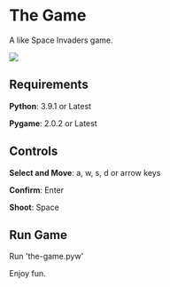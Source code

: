 # The Game

A like Space Invaders game.

![](https://github.com/matheus-moreno/the-game/blob/main/images/the-game.png)

## Requirements

**Python**: 3.9.1 or Latest

**Pygame**: 2.0.2 or Latest

## Controls

**Select and Move**: a, w, s, d or arrow keys

**Confirm**: Enter

**Shoot**: Space

## Run Game

Run 'the-game.pyw'

Enjoy fun.
